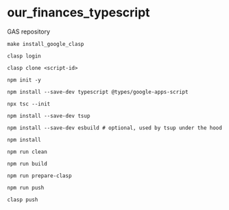 # our_finances_typescript

GAS repository

`make install_google_clasp`

`clasp login`

`clasp clone <script-id>`

`npm init -y`

`npm install --save-dev typescript @types/google-apps-script`

`npx tsc --init`

`npm install --save-dev tsup`

`npm install --save-dev esbuild # optional, used by tsup under the hood`

`npm install`

`npm run clean`

`npm run build`

`npm run prepare-clasp`

`npm run push`

`clasp push`
